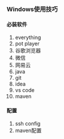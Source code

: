### Windows使用技巧

#### 必装软件
1. everything
2. pot player
3. 谷歌浏览器
4. 微信
5. 网易云
6. java 
7. git
8. idea 
9. vs code
10. maven

#### 配置
1. ssh config
2. maven配置